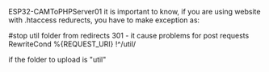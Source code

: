 ESP32-CAMToPHPServer01
it is important to know, if you are using website with .htaccess redurects, you have to make exception as:

#stop util folder from redirects 301 - it cause problems for post requests RewriteCond %{REQUEST_URI} !^/util/

if the folder to upload is "util"
